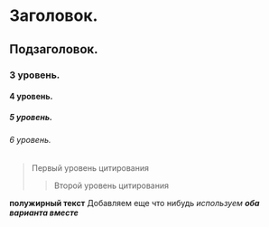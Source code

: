 # Заголовок.
## Подзаголовок.
### 3 уровень.
#### 4 уровень.
##### 5 уровень.
###### 6 уровень.
> Первый уровень цитирования
>> Второй уровень цитирования




**полужирный текст**
Добавляем еще что нибудь
_используем **оба варианта вместе**_
